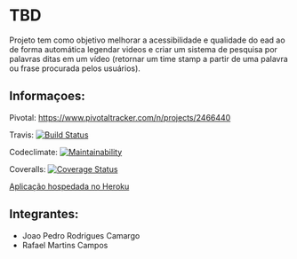 # TBD

Projeto tem como objetivo melhorar a acessibilidade e qualidade do ead ao de forma automática legendar videos e criar um sistema de pesquisa por palavras ditas em um vídeo (retornar um time stamp a partir de uma palavra ou frase procurada pelos usuários).

## Informaçoes:

Pivotal: https://www.pivotaltracker.com/n/projects/2466440

Travis: [![Build Status](https://api.travis-ci.org/joprcamargo/Smart-Diet.svg?branch=main)](https://travis-ci.org/github/joprcamargo/Smart-Diet)

Codeclimate: [![Maintainability](https://api.codeclimate.com/v1/badges/6d4e258f96ae6c9ad241/maintainability)](https://codeclimate.com/github/joprcamargo/Smart-Diet/maintainability)

Coveralls: [![Coverage Status](https://coveralls.io/repos/github/joprcamargo/Smart-Diet/badge.svg?branch=main)](https://coveralls.io/github/joprcamargo/Smart-Diet?branch=main)

[Aplicação hospedada no Heroku ](https://group8-esi.herokuapp.com//)

## Integrantes:

- Joao Pedro Rodrigues Camargo
- Rafael Martins Campos
